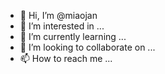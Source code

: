 - 👋 Hi, I’m @miaojan
- 👀 I’m interested in ...
- 🌱 I’m currently learning ...
- 💞️ I’m looking to collaborate on ...
- 📫 How to reach me ...

<!---
miaojan/miaojan is a ✨ special ✨ repository because its `README.md` (this file) appears on your GitHub profile.
You can click the Preview link to take a look at your changes.
--->
